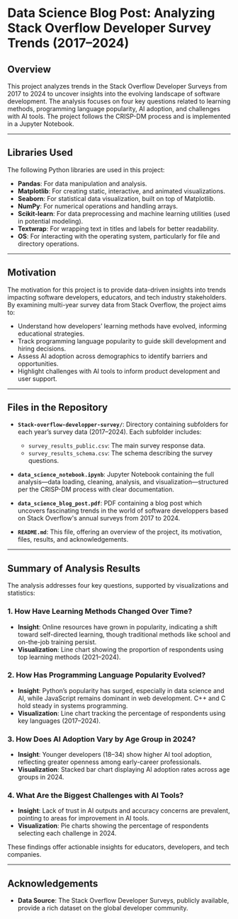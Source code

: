 # Data Science Blog Post: Analyzing Stack Overflow Developer Survey Trends (2017–2024)

## Overview

This project analyzes trends in the Stack Overflow Developer Surveys from 2017 to 2024 to uncover insights into the evolving landscape of software development. The analysis focuses on four key questions related to learning methods, programming language popularity, AI adoption, and challenges with AI tools. The project follows the CRISP-DM process and is implemented in a Jupyter Notebook.

---

## Libraries Used

The following Python libraries are used in this project:

- **Pandas**: For data manipulation and analysis.
- **Matplotlib**: For creating static, interactive, and animated visualizations.
- **Seaborn**: For statistical data visualization, built on top of Matplotlib.
- **NumPy**: For numerical operations and handling arrays.
- **Scikit-learn**: For data preprocessing and machine learning utilities (used in potential modeling).
- **Textwrap**: For wrapping text in titles and labels for better readability.
- **OS**: For interacting with the operating system, particularly for file and directory operations.

---

## Motivation

The motivation for this project is to provide data-driven insights into trends impacting software developers, educators, and tech industry stakeholders. By examining multi-year survey data from Stack Overflow, the project aims to:

- Understand how developers’ learning methods have evolved, informing educational strategies.
- Track programming language popularity to guide skill development and hiring decisions.
- Assess AI adoption across demographics to identify barriers and opportunities.
- Highlight challenges with AI tools to inform product development and user support.

---

## Files in the Repository

- **`Stack-overflow-developper-survey/`**: Directory containing subfolders for each year’s survey data (2017–2024). Each subfolder includes:
  - `survey_results_public.csv`: The main survey response data.
  - `survey_results_schema.csv`: The schema describing the survey questions.

- **`data_science_notebook.ipynb`**: Jupyter Notebook containing the full analysis—data loading, cleaning, analysis, and visualization—structured per the CRISP-DM process with clear documentation.

- **`data_science_blog_post.pdf`**: PDF containing a blog post which uncovers fascinating trends in the world of software developpers based on Stack Overflow's annual surveys from 2017 to 2024.

- **`README.md`**: This file, offering an overview of the project, its motivation, files, results, and acknowledgements.

---

## Summary of Analysis Results

The analysis addresses four key questions, supported by visualizations and statistics:

### 1. How Have Learning Methods Changed Over Time?
- **Insight**: Online resources have grown in popularity, indicating a shift toward self-directed learning, though traditional methods like school and on-the-job training persist.
- **Visualization**: Line chart showing the proportion of respondents using top learning methods (2021–2024).

### 2. How Has Programming Language Popularity Evolved?
- **Insight**: Python’s popularity has surged, especially in data science and AI, while JavaScript remains dominant in web development. C++ and C hold steady in systems programming.
- **Visualization**: Line chart tracking the percentage of respondents using key languages (2017–2024).

### 3. How Does AI Adoption Vary by Age Group in 2024?
- **Insight**: Younger developers (18–34) show higher AI tool adoption, reflecting greater openness among early-career professionals.
- **Visualization**: Stacked bar chart displaying AI adoption rates across age groups in 2024.

### 4. What Are the Biggest Challenges with AI Tools?
- **Insight**: Lack of trust in AI outputs and accuracy concerns are prevalent, pointing to areas for improvement in AI tools.
- **Visualization**: Pie charts showing the percentage of respondents selecting each challenge in 2024.

These findings offer actionable insights for educators, developers, and tech companies.

---

## Acknowledgements

- **Data Source**: The Stack Overflow Developer Surveys, publicly available, provide a rich dataset on the global developer community.
